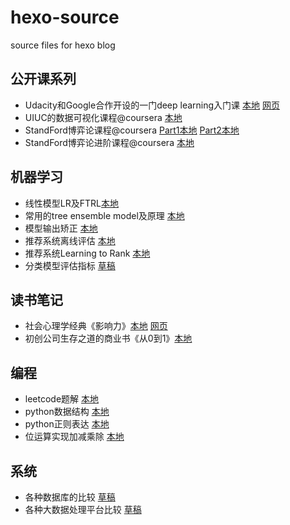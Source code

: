 # hexo-source
source files for hexo blog 
## 公开课系列  
+ Udacity和Google合作开设的一门deep learning入门课 [本地](_posts/udacity-deep-learning.md) [网页]()
+ UIUC的数据可视化课程@coursera [本地](_posts/data-visualization.md)
+ StandFord博弈论课程@coursera [Part1本地](_posts/game-theory-coursera-1.md) [Part2本地](_posts/game-theory-coursera-2.md)
+ StandFord博弈论进阶课程@coursera [本地](_posts/game-theory-coursera-3.md)

## 机器学习  
+ 线性模型LR及FTRL[本地](_posts/from-logistic-regression-to-ftrl.md) 
+ 常用的tree ensemble model及原理 [本地](_posts/tree_ensemble_models.md)
+ 模型输出矫正 [本地](_posts/prediction-model-calibration.md)
+ 推荐系统离线评估 [本地](_posts/offline-evaluation-in-recommendation-system.md) 
+ 推荐系统Learning to Rank [本地](_posts/ranking-algorithms-in-recommendation-system.md) 
+ 分类模型评估指标 [草稿](/_drafts/classification-model-evaluation.md) 

## 读书笔记
+ 社会心理学经典《影响力》[本地](_posts/Influence-The-Psychology-of-Persuas.md) [网页]() 
+ 初创公司生存之道的商业书《从0到1》[本地](_posts/zero-to-one.md)

## 编程 
+ leetcode题解 [本地](_drafts/leetcode-solution.md)
+ python数据结构 [本地](_posts/python-data-structure.md)
+ python正则表达 [本地](_posts/python-regular-expression.md)
+ 位运算实现加减乘除 [本地](_posts/bitwise-arithmetic-calculation.md)

## 系统   
+ 各种数据库的比较 [草稿](_drafts/database_comparision.md)
+ 各种大数据处理平台比较 [草稿](_drafts/distributed_machine_learning.md)
